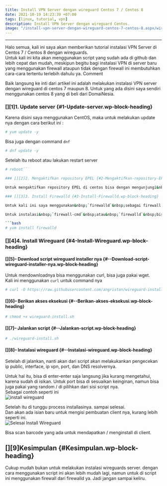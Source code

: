 ```yaml
---
title: Install VPN Server dengan wireguard Centos 7 / Centos 8
date: 2021-10-19 14:23:39 +07:00
tags: [linux, tutorial, vpn]
description: Install VPN Server dengan wireguard Centos.
image: "/install-vpn-server-dengan-wireguard-centos-7-centos-8.aspx/wireguard.jpeg"
---
```


---
Halo semua, kali ini saya akan memberikan tutorial instalasi VPN Server di Centos 7 / Centos 8 dengan wireguards.  
Untuk kali ini kita akan menggunakan script yang sudah ada di github dan lebih cepat dan mudah, meskipun begitu bagi instalasi VPN di server baru yang menggunakan firewall ataupun tidak dengan firewall ini membutuhkan cara-cara tertentu terlebih dahulu ya.&nbsp;Comment

Baik langsung ke inti dari artikel ini adalah melakukan instalasi VPN server dengan wireguard di centos 7 maupun 8. Untuk yang ada disini saya sendiri menggunakan centos 8 yang di beli dari DomaiNesia.

### [][1]1. Update server {#1-Update-server.wp-block-heading}

Karena disini saya menggunakan CentOS, maka untuk melakukan update nya dengan cara berikut ini :

```bash
# yum update -y
```

Bisa juga dengan command&nbsp;`dnf`

```bash
# dnf update -y
```

Setelah itu reboot atau lakukan restart server

```bash
# reboot```

### [][2]2. Mengaktifkan repository EPEL {#2-Mengaktifkan-repository-EPEL.wp-block-heading}

Untuk mengaktifkan repository EPEL di centos bisa dengan mengunjungi&nbsp;<a href="https://tulisan.masdzub.com/install-dan-mengaktifkan-epel-repository-di-centos-8.aspx" target="_blank" rel="noreferrer noopener">artikel berikut ini</a>

### [][3]3. Install Firewalld {#3-Install-Firewalld.wp-block-heading}

Untuk kali ini saya menggunakan&nbsp;`firewalld`&nbsp;sebagai firewall yang digunakan, jika menggunakan firewall lain atau keamanan lainnya bisa di sesuaikan dengan command-command pada firewall anda tersebut.

Untuk instalasi&nbsp;`firewall-cmd`&nbsp;atau&nbsp;`firewalld`&nbsp;bisa dengan cara berikut ini :

```bash
# yum install firewalld
```

### [][4]4. Install Wireguard {#4-Install-Wireguard.wp-block-heading}

#### [][5]&#8211; Download script wireguard installer nya {#--Download-script-wireguard-installer-nya.wp-block-heading}

Untuk mendownloadnya bisa menggunakan curl, bisa juga pakai wget.  
Kali ini menggunakan&nbsp;`curl`&nbsp;untuk command nya

```bash
# curl -O https://raw.githubusercontent.com/angristan/wireguard-install/master/wireguard-install.sh
```

#### [][6]&#8211; Berikan akses eksekusi {#--Berikan-akses-eksekusi.wp-block-heading}

```bash
# chmod +x wireguard-install.sh
```

#### [][7]&#8211; Jalankan script {#--Jalankan-script.wp-block-heading}

```bash
# ./wireguard-install.sh
```

#### [][8]&#8211; Instalasi wireguard {#--Instalasi-wireguard.wp-block-heading}

Setelah di jalankan, nanti akan dari script akan melakukankan pengecekan ip public, interface, ip vpn, port, dan DNS resolvernya.

Untuk hal itu, bisa di enter-enter saja langsung jika kurang mengetahui, karena sudah di isikan. Untuk port bisa di sesuaikan keinginan, namun bisa juga pakai yang random / di pilihkan dari sisi script nya.  
Sebagai contoh seperti ini  
<img decoding="async" src="https://i.imgur.com/oIWNCMn.png" alt="install wireguard" class="" /> 

Setelah itu di tunggu process installasinya. sampai selesai.  
Dan akan ada isian baru untuk mengisi pembuatan client nya, kurang lebih seperti ini.  
<img decoding="async" src="https://i.imgur.com/qHOgNH3.png" alt="Selesai Install Wireguard" class="" /> 

Bisa scan barcode yang ada untuk mendapatkan / menginstall di client.

## [][9]Kesimpulan {#Kesimpulan.wp-block-heading}

Cukup mudah bukan untuk melakukan instalasi wireguards server. dengan cara menggunakan script ini akan lebih mudah lagi, namun untuk di script ini menggunakan firewall dari firewalld ya. Jadi jangan sampai keliru.
